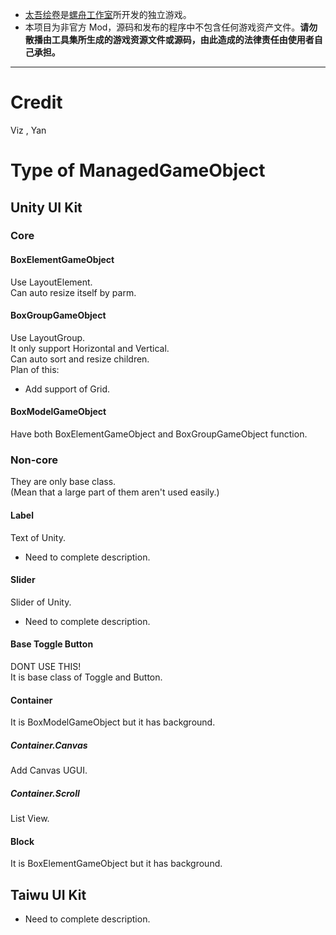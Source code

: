 * [太吾绘卷](https://store.steampowered.com/app/838350/_The_Scroll_Of_Taiwu/)是[螺舟工作室](https://www.conchship.com.cn/)所开发的独立游戏。
* 本项目为非官方 Mod，源码和发布的程序中不包含任何游戏资产文件。**请勿散播由工具集所生成的游戏资源文件或源码，由此造成的法律责任由使用者自己承担。**
---
# Credit
Viz , Yan
# Type of ManagedGameObject
## Unity UI Kit
### Core
#### BoxElementGameObject
Use LayoutElement.  
Can auto resize itself by parm.  
#### BoxGroupGameObject
Use LayoutGroup.  
It only support Horizontal and Vertical.  
Can auto sort and resize children.  
Plan of this:  
* Add support of Grid.
#### BoxModelGameObject
Have both BoxElementGameObject and BoxGroupGameObject function.  
### Non-core
They are only base class.  
(Mean that a large part of them aren't used easily.)  
#### Label
Text of Unity.  
* Need to complete description.  
#### Slider
Slider of Unity.  
* Need to complete description.
#### Base Toggle Button
DONT USE THIS!  
It is base class of Toggle and Button.  
#### Container
It is BoxModelGameObject but it has background.
##### Container.Canvas
Add Canvas UGUI.
##### Container.Scroll
List View.
#### Block
It is BoxElementGameObject but it has background.
## Taiwu UI Kit
* Need to complete description.
